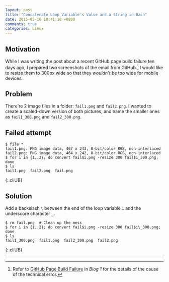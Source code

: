 ```yaml
---
layout: post
title: "Concatenate Loop Variable's Value and a String in Bash"
date: 2015-05-16 18:41:18 +0800
comments: true
categories: Linux
---
```


Motivation
---

While I was writing the post about a recent GitHub page build failure
ten days ago, I prepared two screenshots of the email from
GitHub.[^pp_motiv]  I would like to resize them to 300px wide so that
they *wouldn't* be too wide for mobile devices.

Problem
---

There're 2 image files in a folder: `fail1.png` and `fail2.png`.  I
wanted to create a scaled-down version of both pictures, and name the
smaller ones as `fail1_300.png` and `fail2_300.png`.

Failed attempt
---

    $ file *
    fail1.png: PNG image data, 467 x 243, 8-bit/color RGB, non-interlaced
    fail2.png: PNG image data, 464 x 242, 8-bit/color RGB, non-interlaced
    $ for i in {1..2}; do convert fail$i.png -resize 300 fail$i_300.png; done
    $ ls
    fail1.png  fail2.png  fail.png
{:.cliUB}

<!-- more -->

Solution
---

Add a backslash `\` between the end of the loop variable `i` and the
underscore character `_`.

    $ rm fail.png  # Clean up the mess
    $ for i in {1..2}; do convert fail$i.png -resize 300 fail$i\_300.png; done
    $ ls
    fail1_300.png  fail1.png  fail2_300.png  fail2.png
{:.cliUB}

---
[^pp_motiv]:
    Refer to [GitHub Page Build Failure][pp] in *Blog 1* for the
    details of the cause of the technical error.

[pp]: /blog/2015/05/06/github-page-build-failure/
